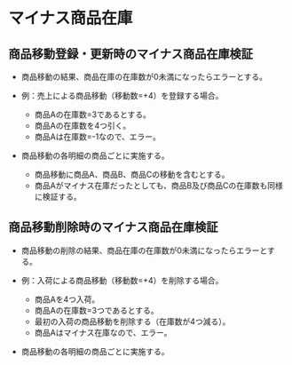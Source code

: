 # マイナス商品在庫

## 商品移動登録・更新時のマイナス商品在庫検証

- 商品移動の結果、商品在庫の在庫数が0未満になったらエラーとする。

- 例：売上による商品移動（移動数=+4）を登録する場合。
    - 商品Aの在庫数=3であるとする。
    - 商品Aの在庫数を4つ引く。
    - 商品Aは在庫数=-1なので、エラー。

- 商品移動の各明細の商品ごとに実施する。
    - 商品移動に商品A、商品B、商品Cの移動を含むとする。
    - 商品Aがマイナス在庫だったとしても、商品B及び商品Cの在庫数も同様に検証する。

## 商品移動削除時のマイナス商品在庫検証

- 商品移動の削除の結果、商品在庫の在庫数が0未満になったらエラーとする。

- 例：入荷による商品移動（移動数=+4）を削除する場合。
    - 商品Aを4つ入荷。
    - 商品Aの在庫数=3つであるとする。
    - 最初の入荷の商品移動を削除する（在庫数が4つ減る）。
    - 商品Aはマイナス在庫なので、エラー。

- 商品移動の各明細の商品ごとに実施する。
